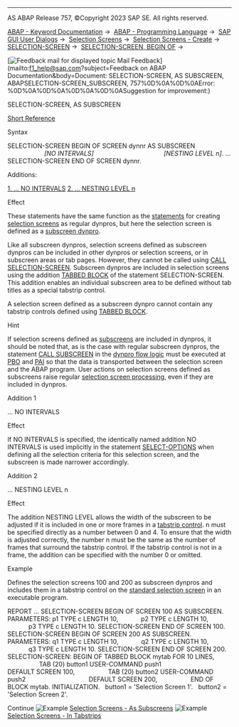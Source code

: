   

* * *

AS ABAP Release 757, ©Copyright 2023 SAP SE. All rights reserved.

[ABAP - Keyword Documentation](javascript:call_link\('abenabap.htm'\)) →  [ABAP - Programming Language](javascript:call_link\('abenabap_reference.htm'\)) →  [SAP GUI User Dialogs](javascript:call_link\('abenabap_screens.htm'\)) →  [Selection Screens](javascript:call_link\('abenselection_screen.htm'\)) →  [Selection Screens - Create](javascript:call_link\('abenselection_screen_create.htm'\)) →  [SELECTION-SCREEN](javascript:call_link\('abapselection-screen.htm'\)) →  [SELECTION-SCREEN, BEGIN OF](javascript:call_link\('abapselection-screen_definition.htm'\)) → 

 [![](Mail.gif?object=Mail.gif&sap-language=EN "Feedback mail for displayed topic") Mail Feedback](mailto:f1_help@sap.com?subject=Feedback on ABAP Documentation&body=Document: SELECTION-SCREEN, AS SUBSCREEN, ABAPSELECTION-SCREEN_SUBSCREEN, 757%0D%0A%0D%0AError:
%0D%0A%0D%0A%0D%0A%0D%0ASuggestion for improvement:)

SELECTION-SCREEN, AS SUBSCREEN

[Short Reference](javascript:call_link\('abapselection-screen_bos_shortref.htm'\))

Syntax

SELECTION-SCREEN BEGIN OF SCREEN dynnr AS SUBSCREEN
                                       *\[*NO INTERVALS*\]*
                                       *\[*NESTING LEVEL n*\]*.
...
SELECTION-SCREEN END OF SCREEN dynnr.

Additions:

[1\. ... NO INTERVALS](#!ABAP_ADDITION_1@1@)
[2\. ... NESTING LEVEL n](#!ABAP_ADDITION_2@2@)

Effect

These statements have the same function as the [statements](javascript:call_link\('abapselection-screen_normal.htm'\)) for creating [selection screens](javascript:call_link\('abenselection_screen_glosry.htm'\) "Glossary Entry") as regular dynpros, but here the selection screen is defined as a [subscreen dynpro](javascript:call_link\('abensubscreen_dynpro_glosry.htm'\) "Glossary Entry").

Like all subscreen dynpros, selection screens defined as subscreen dynpros can be included in other dynpros or selection screens, or in subscreen areas or tab pages. However, they cannot be called using [CALL SELECTION-SCREEN](javascript:call_link\('abapcall_selection_screen.htm'\)). Subscreen dynpros are included in selection screens using the addition [TABBED BLOCK](javascript:call_link\('abapselection-screen_tabbed.htm'\)) of the statement SELECTION-SCREEN. This addition enables an individual subscreen area to be defined without tab titles as a special tabstrip control.

A selection screen defined as a subscreen dynpro cannot contain any tabstrip controls defined using [TABBED BLOCK](javascript:call_link\('abapselection-screen_tabbed.htm'\)).

Hint

If selection screens defined as [subscreens](javascript:call_link\('abensubscreen_glosry.htm'\) "Glossary Entry") are included in dynpros, it should be noted that, as is the case with regular subscreen dynpros, the statement [CALL SUBSCREEN](javascript:call_link\('dynpcall.htm'\)) in the [dynpro flow logic](javascript:call_link\('abendynpro_flow_logic_glosry.htm'\) "Glossary Entry") must be executed at [PBO](javascript:call_link\('abenpbo_glosry.htm'\) "Glossary Entry") and [PAI](javascript:call_link\('abenpai_glosry.htm'\) "Glossary Entry") so that the data is transported between the selection screen and the ABAP program. User actions on selection screens defined as subscreens raise regular [selection screen processing](javascript:call_link\('abenselscreen_processing_glosry.htm'\) "Glossary Entry"), even if they are included in dynpros.

Addition 1   

... NO INTERVALS

Effect

If NO INTERVALS is specified, the identically named addition NO INTERVALS is used implicitly in the statement [SELECT-OPTIONS](javascript:call_link\('abapselect-options.htm'\)) when defining all the selection criteria for this selection screen, and the subscreen is made narrower accordingly.

Addition 2   

... NESTING LEVEL n

Effect

The addition NESTING LEVEL allows the width of the subscreen to be adjusted if it is included in one or more frames in a [tabstrip control](javascript:call_link\('abentabstrip_control_glosry.htm'\) "Glossary Entry"). n must be specified directly as a number between 0 and 4. To ensure that the width is adjusted correctly, the number n must be the same as the number of frames that surround the tabstrip control. If the tabstrip control is not in a frame, the addition can be specified with the number 0 or omitted.

Example

Defines the selection screens 100 and 200 as subscreen dynpros and includes them in a tabstrip control on the [standard selection screen](javascript:call_link\('abenstandard_selscreen_glosry.htm'\) "Glossary Entry") in an executable program.

REPORT ...
SELECTION-SCREEN BEGIN OF SCREEN 100 AS SUBSCREEN.
PARAMETERS: p1 TYPE c LENGTH 10,
            p2 TYPE c LENGTH 10,
            p3 TYPE c LENGTH 10.
SELECTION-SCREEN END OF SCREEN 100.
SELECTION-SCREEN BEGIN OF SCREEN 200 AS SUBSCREEN.
PARAMETERS: q1 TYPE c LENGTH 10,
            q2 TYPE c LENGTH 10,
            q3 TYPE c LENGTH 10.
SELECTION-SCREEN END OF SCREEN 200.
SELECTION-SCREEN: BEGIN OF TABBED BLOCK mytab FOR 10 LINES,
                  TAB (20) button1 USER-COMMAND push1
                                   DEFAULT SCREEN 100,
                  TAB (20) button2 USER-COMMAND push2
                                   DEFAULT SCREEN 200,
                  END OF BLOCK mytab.
INITIALIZATION.
  button1 = 'Selection Screen 1'.
  button2 = 'Selection Screen 2'.

Continue
![Example](exa.gif "Example") [Selection Screens - As Subscreens](javascript:call_link\('abensel_screen_subscreen_abexa.htm'\))
![Example](exa.gif "Example") [Selection Screens - In Tabstrips](javascript:call_link\('abensel_screen_tabstrip_abexa.htm'\))